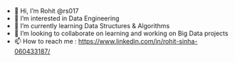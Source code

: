 - 👋 Hi, I’m Rohit @rs017
- 👀 I’m interested in Data Engineering
- 🌱 I’m currently learning Data Structures & Algorithms
- 💞️ I’m looking to collaborate on learning and working on Big Data projects
- 📫 How to reach me : https://www.linkedin.com/in/rohit-sinha-060433187/

<!---
rs017/rs017 is a ✨ special ✨ repository because its `README.md` (this file) appears on your GitHub profile.
You can click the Preview link to take a look at your changes.
--->
